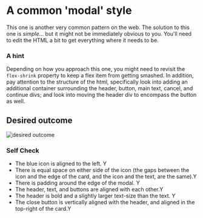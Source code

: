# A common 'modal' style
This one is another very common pattern on the web. The solution to this one is _simple_... but it might not be immediately obvious to you. You'll need to edit the HTML a bit to get everything where it needs to be.

### A hint
Depending on how you approach this one, you might need to revisit the `flex-shrink` property to keep a flex item from getting smashed. In addition, pay attention to the structure of the html, specifically look into adding an additional container surrounding the header, button, main text, cancel, and continue divs; and look into moving the header div to encompass the button as well.

## Desired outcome

![desired outcome](./desired-outcome.png)

### Self Check

- The blue icon is aligned to the left. Y
- There is equal space on either side of the icon (the gaps between the icon and the edge of the card, and the icon and the text, are the same).Y
- There is padding around the edge of the modal. Y
- The header, text, and buttons are aligned with each other.Y
- The header is bold and a slightly larger text-size than the text. Y
- The close button is vertically aligned with the header, and aligned in the top-right of the card.Y
